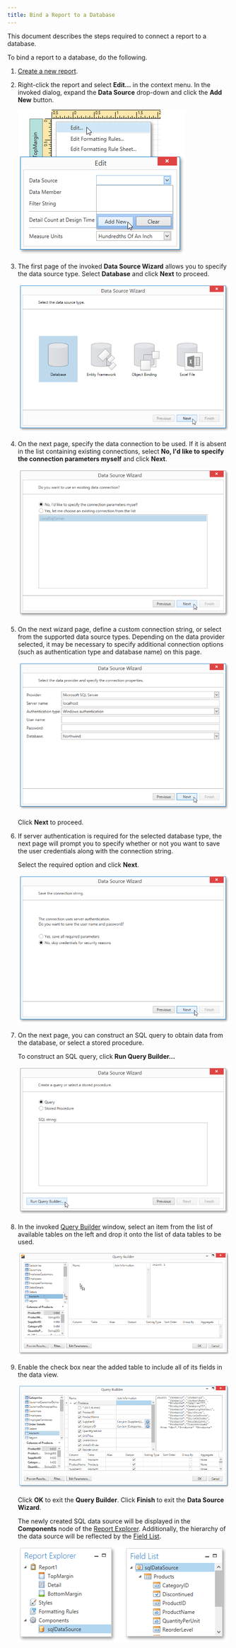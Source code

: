 ```yaml
---
title: Bind a Report to a Database
---
```

This document describes the steps required to connect a report to a database.

To bind a report to a database, do the following.
1. [Create a new report](../../../../../../../interface-elements-for-desktop/articles/report-designer/report-designer-for-wpf/creating-reports/basic-operations/create-a-new-report.md).
2. Right-click the report and select **Edit...** in the context menu. In the invoked dialog, expand the **Data Source** drop-down and click the **Add New** button.
	
	![EUD_WpfReportDesigner_AddDataSource](../../../../../../images/Img123562.png)
3. The first page of the invoked **Data Source Wizard** allows you to specify the data source type. Select **Database** and click **Next** to proceed.
	
	![EUD_WpfReportDesigner_DataSourceWizard_Database](../../../../../../images/Img123568.png)
4. On the next page, specify the data connection to be used. If it is absent in the list containing existing connections, select **No, I'd like to specify the connection parameters myself** and click **Next**.
	
	![EUD_WpfReportDesigner_DataSourceWizard_Database_1](../../../../../../images/Img123985.png)
5. On the next wizard page, define a custom connection string, or select from the supported data source types. Depending on the data provider selected, it may be necessary to specify additional connection options (such as authentication type and database name) on this page.
	
	![EUD_WpfReportDesigner_DataSourceWizard_Database_2](../../../../../../images/Img123986.png)
	
	Click **Next** to proceed.
6. If server authentication is required for the selected database type, the next page will prompt you to specify whether or not you want to save the user credentials along with the connection string.
	 
	
	Select the required option and click **Next**.
	
	![EUD_WpfReportDesigner_DataSourceWizard_Database_3](../../../../../../images/Img123987.png)
7. On the next page, you can construct an SQL query to obtain data from the database, or select a stored procedure.
	
	To construct an SQL query, click **Run Query Builder...**
	 
	
	![EUD_WpfReportDesigner_DataSourceWizard_Database_4](../../../../../../images/Img123988.png)
8. In the invoked [Query Builder](../../../../../../../interface-elements-for-desktop/articles/report-designer/report-designer-for-wpf/interface-elements/query-builder.md) window, select an item from the list of available tables on the left and drop it onto the list of data tables to be used.
	
	![WPDDesigner_QueryBuilder_AddingTable](../../../../../../images/Img122798.png)
9. Enable the check box near the added table to include all of its fields in the data view.
	
	![WPDDesigner_QueryBuilder_AddTable](../../../../../../images/Img122117.png)
	
	Click **OK** to exit the **Query Builder**. Click **Finish** to exit the **Data Source Wizard**.
	
	The newly created SQL data source will be displayed in the **Components** node of the [Report Explorer](../../../../../../../interface-elements-for-desktop/articles/report-designer/report-designer-for-wpf/interface-elements/report-explorer.md). Additionally, the hierarchy of the data source will be reflected by the [Field List](../../../../../../../interface-elements-for-desktop/articles/report-designer/report-designer-for-wpf/interface-elements/field-list.md).
	
	![EUD_WpfReportDesigner_SqlDataSource](../../../../../../images/Img123563.png)
